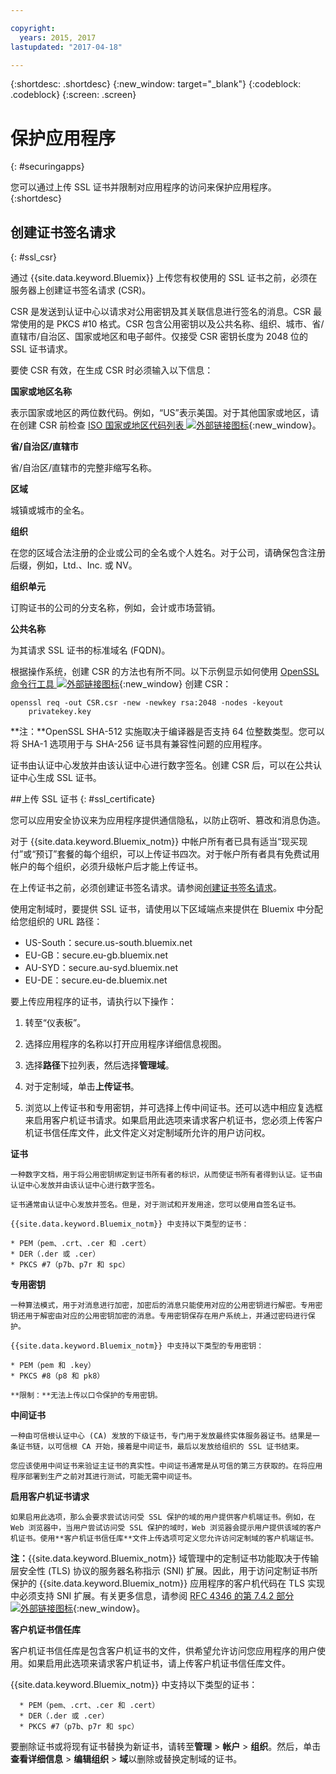 ```yaml
---

copyright:
  years: 2015, 2017
lastupdated: "2017-04-18"

---
```



{:shortdesc: .shortdesc}
{:new_window: target="_blank"}
{:codeblock: .codeblock}
{:screen: .screen}

# 保护应用程序
{: #securingapps}


您可以通过上传 SSL 证书并限制对应用程序的访问来保护应用程序。
{:shortdesc}

## 创建证书签名请求
{: #ssl_csr}

通过 {{site.data.keyword.Bluemix}} 上传您有权使用的 SSL 证书之前，必须在服务器上创建证书签名请求 (CSR)。

CSR 是发送到认证中心以请求对公用密钥及其关联信息进行签名的消息。CSR 最常使用的是 PKCS #10 格式。CSR 包含公用密钥以及公共名称、组织、城市、省/直辖市/自治区、国家或地区和电子邮件。仅接受 CSR 密钥长度为 2048 位的 SSL 证书请求。

要使 CSR 有效，在生成 CSR 时必须输入以下信息：

**国家或地区名称**

  表示国家或地区的两位数代码。例如，“US”表示美国。对于其他国家或地区，请在创建 CSR 前检查 [ISO 国家或地区代码列表 ![外部链接图标](../icons/launch-glyph.svg)](https://www.iso.org/obp/ui/#search){:new_window}。

**省/自治区/直辖市**

  省/自治区/直辖市的完整非缩写名称。

**区域**

  城镇或城市的全名。

**组织**

  在您的区域合法注册的企业或公司的全名或个人姓名。对于公司，请确保包含注册后缀，例如，Ltd.、Inc. 或 NV。

**组织单元**

  订购证书的公司的分支名称，例如，会计或市场营销。

**公共名称**

  为其请求 SSL 证书的标准域名 (FQDN)。

根据操作系统，创建 CSR 的方法也有所不同。以下示例显示如何使用 [OpenSSL 命令行工具 ![外部链接图标](../icons/launch-glyph.svg)](http://www.openssl.org/){:new_window} 创建 CSR：

```
openssl req -out CSR.csr -new -newkey rsa:2048 -nodes -keyout
    privatekey.key
```

**注：**OpenSSL SHA-512 实施取决于编译器是否支持 64 位整数类型。您可以将 SHA-1 选项用于与 SHA-256 证书具有兼容性问题的应用程序。

证书由认证中心发放并由该认证中心进行数字签名。创建 CSR 后，可以在公共认证中心生成 SSL 证书。

##上传 SSL 证书
{: #ssl_certificate}

您可以应用安全协议来为应用程序提供通信隐私，以防止窃听、篡改和消息伪造。

对于 {{site.data.keyword.Bluemix_notm}} 中帐户所有者已具有适当“现买现付”或“预订”套餐的每个组织，可以上传证书四次。对于帐户所有者具有免费试用帐户的每个组织，必须升级帐户后才能上传证书。

在上传证书之前，必须创建证书签名请求。请参阅[创建证书签名请求](#ssl_csr)。

使用定制域时，要提供 SSL 证书，请使用以下区域端点来提供在 Bluemix 中分配给您组织的 URL 路径：

  * US-South：secure.us-south.bluemix.net
  * EU-GB：secure.eu-gb.bluemix.net
  * AU-SYD：secure.au-syd.bluemix.net
  * EU-DE：secure.eu-de.bluemix.net


要上传应用程序的证书，请执行以下操作：

1. 转至“仪表板”。

2. 选择应用程序的名称以打开应用程序详细信息视图。

3. 选择**路径**下拉列表，然后选择**管理域**。

3. 对于定制域，单击**上传证书**。

4. 浏览以上传证书和专用密钥，并可选择上传中间证书。还可以选中相应复选框来启用客户机证书请求。如果启用此选项来请求客户机证书，您必须上传客户机证书信任库文件，此文件定义对定制域所允许的用户访问权。

  **证书**

    一种数字文档，用于将公用密钥绑定到证书所有者的标识，从而使证书所有者得到认证。证书由认证中心发放并由该认证中心进行数字签名。

    证书通常由认证中心发放并签名。但是，对于测试和开发用途，您可以使用自签名证书。

    {{site.data.keyword.Bluemix_notm}} 中支持以下类型的证书：

	* PEM（pem、.crt、.cer 和 .cert）
	* DER（.der 或 .cer）
	* PKCS #7（p7b、p7r 和 spc）

  **专用密钥**

    一种算法模式，用于对消息进行加密，加密后的消息只能使用对应的公用密钥进行解密。专用密钥还用于解密由对应的公用密钥加密的消息。专用密钥保存在用户系统上，并通过密码进行保护。

    {{site.data.keyword.Bluemix_notm}} 中支持以下类型的专用密钥：

    * PEM（pem 和 .key） 
    * PKCS #8（p8 和 pk8）

    **限制：**无法上传以口令保护的专用密钥。

  **中间证书**

    一种由可信根认证中心 (CA) 发放的下级证书，专门用于发放最终实体服务器证书。结果是一条证书链，以可信根 CA 开始，接着是中间证书，最后以发放给组织的 SSL 证书结束。

    您应该使用中间证书来验证主证书的真实性。中间证书通常是从可信的第三方获取的。在将应用程序部署到生产之前对其进行测试，可能无需中间证书。

  **启用客户机证书请求**

    如果启用此选项，那么会要求尝试访问受 SSL 保护的域的用户提供客户机端证书。例如，在 Web 浏览器中，当用户尝试访问受 SSL 保护的域时，Web 浏览器会提示用户提供该域的客户机证书。使用**客户机证书信任库**文件上传选项可定义您允许访问定制域的客户机端证书。

  **注：**{{site.data.keyword.Bluemix_notm}} 域管理中的定制证书功能取决于传输层安全性 (TLS) 协议的服务器名称指示 (SNI) 扩展。因此，用于访问定制证书所保护的 {{site.data.keyword.Bluemix_notm}}
应用程序的客户机代码在 TLS 实现中必须支持 SNI 扩展。有关更多信息，请参阅 [RFC 4346 的第 7.4.2 部分 ![外部链接图标](../icons/launch-glyph.svg)](http://tools.ietf.org/html/rfc4346#section-7.4.2){:new_window}。

  **客户机证书信任库**

  客户机证书信任库是包含客户机证书的文件，供希望允许访问您应用程序的用户使用。如果启用此选项来请求客户机证书，请上传客户机证书信任库文件。

   {{site.data.keyword.Bluemix_notm}} 中支持以下类型的证书：

      * PEM（pem、.crt、.cer 和 .cert）
	  * DER（.der 或 .cer）
      * PKCS #7（p7b、p7r 和 spc）

要删除证书或将现有证书替换为新证书，请转至**管理** > **帐户** > **组织**。然后，单击**查看详细信息** > **编辑组织** > **域**以删除或替换定制域的证书。
